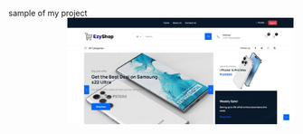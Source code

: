 sample of my project <br>
<img align="right" alt="Coding" width="400" src="./assets/images/frent.png">
